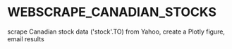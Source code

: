 # WEBSCRAPE_CANADIAN_STOCKS
scrape Canadian stock data ('stock'.TO) from Yahoo, create a Plotly figure, email results
